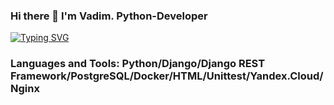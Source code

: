 ### Hi there 👋 I'm Vadim. Python-Developer

[![Typing SVG](https://readme-typing-svg.herokuapp.com?font=Fira+Code&pause=1000&width=435&lines=Yandex.Praktikum+graduate)](https://git.io/typing-svg)

### Languages and Tools: Python/Django/Django REST Framework/PostgreSQL/Docker/HTML/Unittest/Yandex.Cloud/Nginx ###
